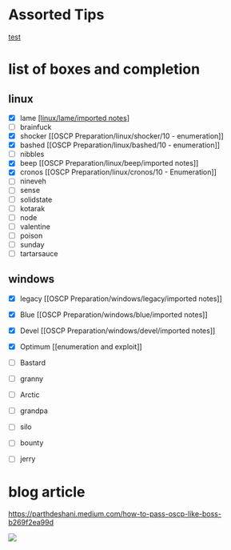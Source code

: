 
# Assorted Tips
[test](assorted_notes_and_tips.md)

# list of boxes and completion

## linux
- [x] lame [[linux/lame/imported notes]](https://github.com/nicholas-long/OSCP_Prep_Boxes/blob/main/linux/lame/imported%20notes.md)
- [ ] brainfuck
- [x] shocker [[OSCP Preparation/linux/shocker/10 - enumeration]]
- [x] bashed [[OSCP Preparation/linux/bashed/10 - enumeration]]
- [ ] nibbles
- [x] beep [[OSCP Preparation/linux/beep/imported notes]]
- [x] cronos [[OSCP Preparation/linux/cronos/10 - Enumeration]]
- [ ] nineveh
- [ ] sense
- [ ] solidstate
- [ ] kotarak
- [ ] node
- [ ] valentine
- [ ] poison
- [ ] sunday
- [ ] tartarsauce

## windows
- [x] legacy [[OSCP Preparation/windows/legacy/imported notes]]
- [x] Blue [[OSCP Preparation/windows/blue/imported notes]]
- [x] Devel [[OSCP Preparation/windows/devel/imported notes]]
- [x] Optimum [[enumeration and exploit]]
- [ ] Bastard
- [ ] granny
- [ ] Arctic
- [ ] grandpa
- [ ] silo
- [ ] bounty
- [ ] jerry


# blog article
https://parthdeshani.medium.com/how-to-pass-oscp-like-boss-b269f2ea99d

![](https://miro.medium.com/max/624/1*9sYQDk8zc5HBZyhQJ9D8dA.jpeg)